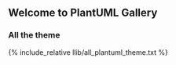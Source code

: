 ## Welcome to PlantUML Gallery


### All the theme

{% include_relative llib/all_plantuml_theme.txt %}


